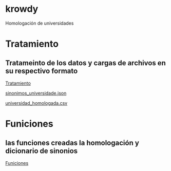 # krowdy
Homologación de universidades

# Tratamiento
## Tratameinto de los datos y cargas de archivos en su respectivo formato
[Tratamiento](https://github.com/Jhlirion/krowdy/tree/main/Datos)

[sinonimos_universidade.json](https://github.com/Jhlirion/krowdy/blob/main/Datos/sinonimos_universidade.json)

[universidad_homologada.csv](https://github.com/Jhlirion/krowdy/blob/main/Datos/universidad_homologada.csv)


# Funiciones
## las funciones creadas la homologación y dicionario de sinonios

[Funiciones](https://github.com/Jhlirion/krowdy/blob/main/funciones.py)
